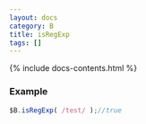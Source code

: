 ```yaml
---
layout: docs
category: B
title: isRegExp
tags: []
---
```


{% include docs-contents.html %}

### Example
```js
$B.isRegExp( /test/ );//true
```